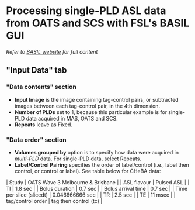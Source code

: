 # Processing single-PLD ASL data from OATS and SCS with FSL's BASIL GUI

*Refer to [BASIL website](https://asl-docs.readthedocs.io/en/latest/#) for full content*

## "Input Data" tab

### "Data contents" section
- **Input Image** is the image containing tag-control pairs, or subtracted images between each tag-control pair, in the 4th dimension.
- **Number of PLDs** set to 1, because this particular example is for single-PLD data acquired in MAS, OATS and SCS.
- **Repeats** leave as Fixed.

### "Data order" section
- **Volumes grouped by** option is to specify how data were acquired in *multi-PLD* data. For single-PLD data, select Repeats.
- **Label/Control Pairing** specifies the order of label/control (i.e., label then control, or control or label). See table below for CHeBA data:

| Study                    | OATS Wave 3 Melbourne & Brisbane  |
| ASL flavour              | Pulsed ASL  |
| TI                       | 1.8 sec  |
| Bolus duration           | 0.7 sec  |
| Bolus arrival time       | 0.7 sec  |
| Time per slice (slicedt) | 0.046666666 sec  |
| TR                       | 2.5 sec  |
| TE                       | 11 msec  |
| tag/control order        | tag then control (tc)  |